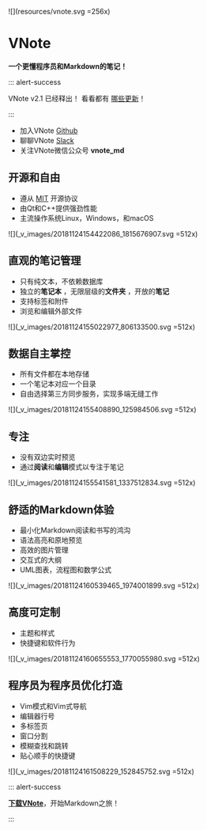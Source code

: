 ![](resources/vnote.svg =256x)

# VNote
**一个更懂程序员和Markdown的笔记！**

::: alert-success

VNote v2.1 已经释出！ 看看都有 [哪些更新](https://github.com/tamlok/vnote/releases/latest)！

:::

- 加入VNote [Github](https://github.com/tamlok/vnote)
- 聊聊VNote [Slack](https://join.slack.com/t/vnote/shared_invite/enQtNDg2MzY0NDg3NzI4LTQ1Yzk1YjA5MjAyYTU0MjJkMTUxNmRiYWQ2YjlkOWU0ZGZlMTFlZTAxNzg0ZGUyNzI0ZGY2NDg4MmU1M2FkMDg)
- 关注VNote微信公众号 **vnote_md**

## 开源和自由
- 遵从 [MIT](http://opensource.org/licenses/MIT) 开源协议
- 由Qt和C++提供强劲性能
- 主流操作系统Linux，Windows，和macOS

![](_v_images/20181124154422086_1815676907.svg =512x)

## 直观的笔记管理
- 只有纯文本，不依赖数据库
- 独立的**笔记本** ，无限层级的**文件夹** ，开放的**笔记**
- 支持标签和附件
- 浏览和编辑外部文件

![](_v_images/20181124155022977_806133500.svg =512x)

## 数据自主掌控
- 所有文件都在本地存储
- 一个笔记本对应一个目录
- 自由选择第三方同步服务，实现多端无缝工作

![](_v_images/20181124155408890_125984506.svg =512x)

## 专注
- 没有双边实时预览
- 通过**阅读**和**编辑**模式以专注于笔记

![](_v_images/20181124155541581_1337512834.svg =512x)

## 舒适的Markdown体验
- 最小化Markdown阅读和书写的鸿沟
- 语法高亮和原地预览
- 高效的图片管理
- 交互式的大纲
- UML图表，流程图和数学公式

![](_v_images/20181124160539465_1974001899.svg =512x)

## 高度可定制
- 主题和样式
- 快捷键和软件行为

![](_v_images/20181124160655553_1770055980.svg =512x)

## 程序员为程序员优化打造
- Vim模式和Vim式导航
- 编辑器行号
- 多标签页
- 窗口分割
- 模糊查找和跳转
- 贴心顺手的快捷键

![](_v_images/20181124161508229_152845752.svg =512x)

::: alert-success

[**下载VNote**](downloads.md)，开始Markdown之旅！

:::